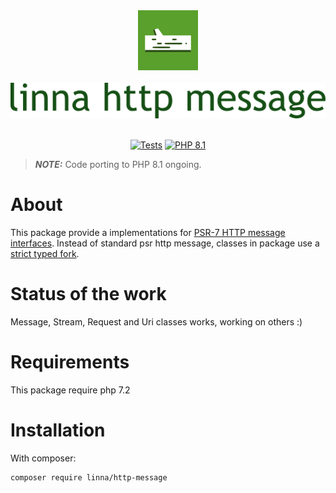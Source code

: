 <div align="center">
    <a href="#"><img src="logo-linna-96.png" alt="Linna Logo"></a>
</div>

<br/>

<div align="center">
    <a href="#"><img src="logo-http-message.png" alt="Linna dotenv Logo"></a>
</div>

<br/>

<div align="center">

[![Tests](https://github.com/linna/http-message/actions/workflows/tests.yml/badge.svg)](https://github.com/linna/http-message/actions/workflows/tests.yml)
[![PHP 8.1](https://img.shields.io/badge/PHP-8.1-8892BF.svg)](http://php.net)

</div>

> **_NOTE:_**  Code porting to PHP 8.1 ongoing.

# About
This package provide a implementations for [PSR-7 HTTP message interfaces](https://github.com/php-fig/fig-standards/blob/master/accepted/PSR-7-http-message.md). Instead of
standard psr http message, classes in package use a [strict typed fork](https://github.com/s3b4stian/http-message).

# Status of the work
Message, Stream, Request and Uri classes works, working on others :)

# Requirements
This package require php 7.2

# Installation
With composer:
```
composer require linna/http-message
```
